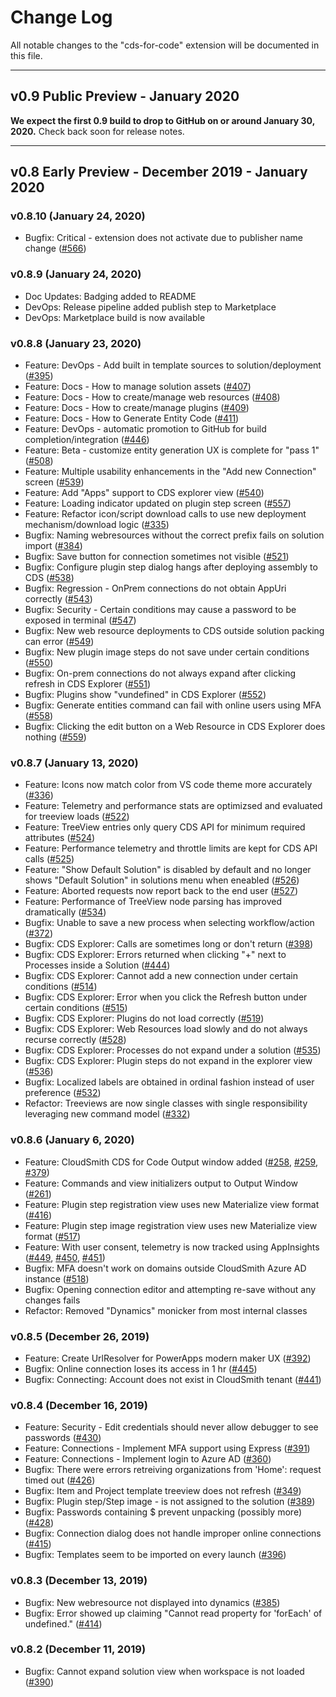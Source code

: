 # Change Log

All notable changes to the "cds-for-code" extension will be documented in this file.

---

## v0.9 Public Preview - January 2020

**We expect the first 0.9 build to drop to GitHub on or around January 30, 2020.**  Check back soon for release notes.

---

## v0.8 Early Preview - December 2019 - January 2020

### v0.8.10 (January 24, 2020)

- Bugfix: Critical - extension does not activate due to publisher name change ([#566](https://dev.azure.com/cloudsmith-consulting/CloudSmith/_workitems/edit/566/))

### v0.8.9 (January 24, 2020)

- Doc Updates: Badging added to README
- DevOps: Release pipeline added publish step to Marketplace
- DevOps: Marketplace build is now available

### v0.8.8 (January 23, 2020)

- Feature: DevOps - Add built in template sources to solution/deployment ([#395](https://dev.azure.com/cloudsmith-consulting/CloudSmith/_workitems/edit/395/))
- Feature: Docs - How to manage solution assets ([#407](https://dev.azure.com/cloudsmith-consulting/CloudSmith/_workitems/edit/407/))
- Feature: Docs - How to create/manage web resources ([#408](https://dev.azure.com/cloudsmith-consulting/CloudSmith/_workitems/edit/408/))
- Feature: Docs - How to create/manage plugins ([#409](https://dev.azure.com/cloudsmith-consulting/CloudSmith/_workitems/edit/409/))
- Feature: Docs - How to Generate Entity Code ([#411](https://dev.azure.com/cloudsmith-consulting/CloudSmith/_workitems/edit/411/))
- Feature: DevOps - automatic promotion to GitHub for build completion/integration ([#446](https://dev.azure.com/cloudsmith-consulting/CloudSmith/_workitems/edit/446/))
- Feature: Beta - customize entity generation UX is complete for "pass 1" ([#508](https://dev.azure.com/cloudsmith-consulting/CloudSmith/_workitems/edit/508/))
- Feature: Multiple usability enhancements in the "Add new Connection" screen ([#539](https://dev.azure.com/cloudsmith-consulting/CloudSmith/_workitems/edit/539/))
- Feature: Add "Apps" support to CDS explorer view ([#540](https://dev.azure.com/cloudsmith-consulting/CloudSmith/_workitems/edit/540/))
- Feature: Loading indicator updated on plugin step screen ([#557](https://dev.azure.com/cloudsmith-consulting/CloudSmith/_workitems/edit/557/))
- Feature: Refactor icon/script download calls to use new deployment mechanism/download logic ([#335](https://dev.azure.com/cloudsmith-consulting/CloudSmith/_workitems/edit/335/))
- Bugfix: Naming webresources without the correct prefix fails on solution import ([#384](https://dev.azure.com/cloudsmith-consulting/CloudSmith/_workitems/edit/384/))
- Bugfix: Save button for connection sometimes not visible ([#521](https://dev.azure.com/cloudsmith-consulting/CloudSmith/_workitems/edit/521/))
- Bugfix: Configure plugin step dialog hangs after deploying assembly to CDS ([#538](https://dev.azure.com/cloudsmith-consulting/CloudSmith/_workitems/edit/538/))
- Bugfix: Regression - OnPrem connections do not obtain AppUri correctly ([#543](https://dev.azure.com/cloudsmith-consulting/CloudSmith/_workitems/edit/543/))
- Bugfix: Security - Certain conditions may cause a password to be exposed in terminal ([#547](https://dev.azure.com/cloudsmith-consulting/CloudSmith/_workitems/edit/547/))
- Bugfix: New web resource deployments to CDS outside solution packing can error ([#549](https://dev.azure.com/cloudsmith-consulting/CloudSmith/_workitems/edit/549/))
- Bugfix: New plugin image steps do not save under certain conditions ([#550](https://dev.azure.com/cloudsmith-consulting/CloudSmith/_workitems/edit/550/))
- Bugfix: On-prem connections do not always expand after clicking refresh in CDS Explorer ([#551](https://dev.azure.com/cloudsmith-consulting/CloudSmith/_workitems/edit/551/))
- Bugfix: Plugins show "vundefined" in CDS Explorer ([#552](https://dev.azure.com/cloudsmith-consulting/CloudSmith/_workitems/edit/552/))
- Bugfix: Generate entities command can fail with online users using MFA ([#558](https://dev.azure.com/cloudsmith-consulting/CloudSmith/_workitems/edit/558/))
- Bugfix: Clicking the edit button on a Web Resource in CDS Explorer does nothing ([#559](https://dev.azure.com/cloudsmith-consulting/CloudSmith/_workitems/edit/559/))

### v0.8.7 (January 13, 2020)

- Feature: Icons now match color from VS code theme more accurately ([#336](https://dev.azure.com/cloudsmith-consulting/CloudSmith/_workitems/edit/336/))
- Feature: Telemetry and performance stats are optimizsed and evaluated for treeview loads ([#522](https://dev.azure.com/cloudsmith-consulting/CloudSmith/_workitems/edit/522/))
- Feature: TreeView entries only query CDS API for minimum required attributes ([#524](https://dev.azure.com/cloudsmith-consulting/CloudSmith/_workitems/edit/524/))
- Feature: Performance telemetry and throttle limits are kept for CDS API calls ([#525](https://dev.azure.com/cloudsmith-consulting/CloudSmith/_workitems/edit/525/))
- Feature: "Show Default Solution" is disabled by default and no longer shows "Default Solution" in solutions menu when eneabled ([#526](https://dev.azure.com/cloudsmith-consulting/CloudSmith/_workitems/edit/526/))
- Feature: Aborted requests now report back to the end user ([#527](https://dev.azure.com/cloudsmith-consulting/CloudSmith/_workitems/edit/527/))
- Feature: Performance of TreeView node parsing has improved dramatically ([#534](https://dev.azure.com/cloudsmith-consulting/CloudSmith/_workitems/edit/534/))
- Bugfix: Unable to save a new process when selecting workflow/action ([#372](https://dev.azure.com/cloudsmith-consulting/CloudSmith/_workitems/edit/372/))
- Bugfix: CDS Explorer: Calls are sometimes long or don't return ([#398](https://dev.azure.com/cloudsmith-consulting/CloudSmith/_workitems/edit/398/))
- Bugfix: CDS Explorer: Errors returned when clicking "+" next to Processes inside a Solution ([#444](https://dev.azure.com/cloudsmith-consulting/CloudSmith/_workitems/edit/444/))
- Bugfix: CDS Explorer: Cannot add a new connection under certain conditions ([#514](https://dev.azure.com/cloudsmith-consulting/CloudSmith/_workitems/edit/514/))
- Bugfix: CDS Explorer: Error when you click the Refresh button under certain conditions ([#515](https://dev.azure.com/cloudsmith-consulting/CloudSmith/_workitems/edit/515/))
- Bugfix: CDS Explorer: Plugins do not load correctly ([#519](https://dev.azure.com/cloudsmith-consulting/CloudSmith/_workitems/edit/519/))
- Bugfix: CDS Explorer: Web Resources load slowly and do not always recurse correctly ([#528](https://dev.azure.com/cloudsmith-consulting/CloudSmith/_workitems/edit/528/))
- Bugfix: CDS Explorer: Processes do not expand under a solution ([#535](https://dev.azure.com/cloudsmith-consulting/CloudSmith/_workitems/edit/535/))
- Bugfix: CDS Explorer: Plugin steps do not expand in the explorer view ([#536](https://dev.azure.com/cloudsmith-consulting/CloudSmith/_workitems/edit/536/))
- Bugfix: Localized labels are obtained in ordinal fashion instead of user preference ([#532](https://dev.azure.com/cloudsmith-consulting/CloudSmith/_workitems/edit/532/))
- Refactor: Treeviews are now single classes with single responsibility leveraging new command model ([#332](https://dev.azure.com/cloudsmith-consulting/CloudSmith/_workitems/edit/332))

### v0.8.6 (January 6, 2020)

- Feature: CloudSmith CDS for Code Output window added ([#258](https://dev.azure.com/cloudsmith-consulting/CloudSmith/_workitems/edit/258/), [#259](https://dev.azure.com/cloudsmith-consulting/CloudSmith/_workitems/edit/259/), [#379](https://dev.azure.com/cloudsmith-consulting/CloudSmith/_workitems/edit/378/))
- Feature: Commands and view initializers output to Output Window ([#261](https://dev.azure.com/cloudsmith-consulting/CloudSmith/_workitems/edit/259/))
- Feature: Plugin step registration view uses new Materialize view format ([#416](https://dev.azure.com/cloudsmith-consulting/CloudSmith/_workitems/edit/416/))
- Feature: Plugin step image registration view uses new Materialize view format ([#517](https://dev.azure.com/cloudsmith-consulting/CloudSmith/_workitems/edit/517/))
- Feature: With user consent, telemetry is now tracked using AppInsights ([#449](https://dev.azure.com/cloudsmith-consulting/CloudSmith/_workitems/edit/449/), [#450](https://dev.azure.com/cloudsmith-consulting/CloudSmith/_workitems/edit/450/), [#451](https://dev.azure.com/cloudsmith-consulting/CloudSmith/_workitems/edit/451/))
- Bugfix: MFA doesn't work on domains outside CloudSmith Azure AD instance ([#518](https://dev.azure.com/cloudsmith-consulting/CloudSmith/_workitems/edit/518/))
- Bugfix: Opening connection editor and attempting re-save without any changes fails
- Refactor: Removed "Dynamics" monicker from most internal classes

### v0.8.5 (December 26, 2019)

- Feature: Create UrlResolver for PowerApps modern maker UX ([#392](https://dev.azure.com/cloudsmith-consulting/CloudSmith/_workitems/edit/392/))
- Bugfix: Online connection loses its access in 1 hr ([#445](https://dev.azure.com/cloudsmith-consulting/CloudSmith/_workitems/edit/445/))
- Bugfix: Connecting: Account does not exist in CloudSmith tenant ([#441](https://dev.azure.com/cloudsmith-consulting/CloudSmith/_workitems/edit/441/))

### v0.8.4 (December 16, 2019)

- Feature: Security - Edit credentials should never allow debugger to see passwords ([#430](https://dev.azure.com/cloudsmith-consulting/CloudSmith/_workitems/edit/430/))
- Feature: Connections - Implement MFA support using Express ([#391](https://dev.azure.com/cloudsmith-consulting/CloudSmith/_workitems/edit/391/))
- Feature: Connections - Implement login to Azure AD ([#360](https://dev.azure.com/cloudsmith-consulting/CloudSmith/_workitems/edit/360/))
- Bugfix: There were errors retreiving organizations from 'Home': request timed out ([#426]((https://dev.azure.com/cloudsmith-consulting/CloudSmith/_workitems/edit/426/)))
- Bugfix: Item and Project template treeview does not refresh ([#349](https://dev.azure.com/cloudsmith-consulting/CloudSmith/_workitems/edit/349/))
- Bugfix: Plugin step/Step image - is not assigned to the solution ([#389](https://dev.azure.com/cloudsmith-consulting/CloudSmith/_workitems/edit/389/))
- Bugfix: Passwords containing $ prevent unpacking (possibly more) ([#428](https://dev.azure.com/cloudsmith-consulting/CloudSmith/_workitems/edit/428/))
- Bugfix: Connection dialog does not handle improper online connections ([#415](https://dev.azure.com/cloudsmith-consulting/CloudSmith/_workitems/edit/415/))
- Bugfix: Templates seem to be imported on every launch ([#396](https://dev.azure.com/cloudsmith-consulting/CloudSmith/_workitems/edit/396/))

### v0.8.3 (December 13, 2019)

- Bugfix: New webresource not displayed into dynamics ([#385](https://dev.azure.com/cloudsmith-consulting/CloudSmith/_workitems/edit/385/))
- Bugfix: Error showed up claiming "Cannot read property for 'forEach' of undefined." ([#414](https://dev.azure.com/cloudsmith-consulting/CloudSmith/_workitems/edit/414/))

### v0.8.2 (December 11, 2019)

- Bugfix: Cannot expand solution view when workspace is not loaded ([#390](https://dev.azure.com/cloudsmith-consulting/CloudSmith/_workitems/edit/390/))
